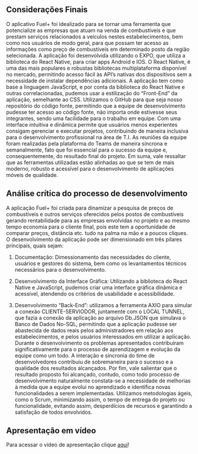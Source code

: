## Considerações Finais

O aplicativo Fuel+ foi idealizado para se tornar uma ferramenta que potencialize as empresas que atuam na venda de combustíveis e que prestam serviços relacionados a veículos nestes estabelecimentos, bem como nos usuários de modo geral, para que possam ter acesso as informações como preço de combustíveis em determinado posto da região selecionada.
A aplicação foi desenvolvida utilizando o EXPO, que utiliza a biblioteca do React Native, para criar apps Android e IOS. O React Native, é uma das mais populares e robustas bibliotecas multiplataforma disponível no mercado, permitindo acesso fácil às API’s nativas dos dispositivos sem a necessidade de instalar dependências adicionais.
A aplicação tem como base a linguagem JavaScript, e por conta da biblioteca do React Native e outras correlacionadas, pudemos usar a estilização do “Front-End” da aplicação, semelhante ao CSS.
Utilizamos o GitHub para que seja nosso repositório do código fonte, permitindo que a equipe de desenvolvimento pudesse ter acesso ao código fonte, não importa onde estivesse seus integrantes, sendo uma facilidade para o trabalho em equipe. Com uma interface intuitiva e dinâmica permite que usuários menos experientes consigam gerenciar e executar projetos, contribuindo de maneira inclusiva para o desenvolvimento profissional na área de T.I.
As reuniões da equipe foram realizadas pela plataforma do Teams de maneira síncrona e semanalmente, fato que foi essencial para o sucesso da equipe e, consequentemente, do resultado final do projeto.
Em suma, vale ressaltar que as ferramentas utilizadas estão alinhadas ao que se tem de mais moderno, robusto e acessível para o desenvolvimento de aplicações móveis de qualidade.

## Análise crítica do processo de desenvolvimento

A aplicação Fuel+ foi criada para dinamizar a pesquisa de preços de combustíveis e outros serviços oferecidos pelos postos de combustíveis gerando rentabilidade para as empresas envolvidas no projeto e ao mesmo tempo economia para o cliente final, pois este tem a oportunidade de comparar preços, distância etc. tudo na palma na mão e a poucos cliques.
O desenvolvimento da aplicação pode ser dimensionado em três pilares principais, quais sejam:

1. Documentação: Dimessionamento das necessidades do cliente, usuários e gestores do sistema, bem como os levantamentos técnicos necessários para o desenvolvimento.

2. Desenvolvimento da Interface Gráfica: Utilizando a biblioteca do React Native e JavaScript, pudemos criar uma interface gráfica dinâmica e acessível, atendendo os critérios de usabilidade e acessibilidade.

3. Desenvolvimento “Back-End”: utilizamos a ferramenta AXIO para simular a conexão CLIENTE-SERVIODOR, juntamente com o LOCAL TUNNEL, que fazia a conexão da aplicação ao arquivo Db.JSON que simulava o Banco de Dados No-SQL, permitindo que a aplicação pudesse ser abastecida de dados reais pelos administradores em relação aos estabelecimentos, e pelos usuários interessados em utilizar a aplicação.
   Durante o desenvolvimento os problemas apresentados contribuíram significativamente para o processo de aprendizagem e evolução da equipe como um todo. A interação e sincronia do time de desenvolvedores contribuiu de sobremaneira para o sucesso e a qualidade dos resultados alcançados.
   Por fim, vale salientar que o resultado proposto foi alcançado, contudo, como todo processo de desenvolvimento naturalmente constata-se a necessidade de melhorias à medida que a equipe evolui no aprendizado e identifica novas funcionalidades a serem implementadas. Utilizamos metodologias ágeis, como o Scrum, minimizando assim, o tempo de entrega do projeto ou funcionalidade, evitando assim, desperdícios de recursos e garantindo a satisfação de todos envolvidos.

## Apresentação em vídeo
Para acessar o vídeo de apresentação clique [aqui](fuel-plus-video.mp4)!

